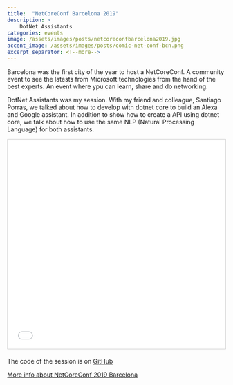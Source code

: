 ```yaml
---
title:  "NetCoreConf Barcelona 2019"
description: >
    DotNet Assistants
categories: events
image: /assets/images/posts/netcoreconfbarcelona2019.jpg
accent_image: /assets/images/posts/comic-net-conf-bcn.png
excerpt_separator: <!--more-->
---
```


Barcelona was the first city of the year to host a NetCoreConf. A community event to see the latests from Microsoft technologies from the hand of the best experts. An event where ypu can learn, share and do networking. 
<!--more-->

DotNet Assistants was my session. With my friend and colleague, Santiago Porras, we talked about how to develop with dotnet core to build an Alexa and Google assistant. In addition to show how to create a API using dotnet core, we talk about how to use the same NLP (Natural Processing Language) for both assistants.   

<iframe src="//www.slideshare.net/slideshow/embed_code/key/kNcCJeJGzloQsg" width="595" height="485" frameborder="0" marginwidth="0" marginheight="0" scrolling="no" style="border:1px solid #CCC; border-width:1px; margin-bottom:5px; max-width: 100%;" allowfullscreen> </iframe>

The code of the session is on [GitHub](https://github.com/adiazcan/ExtiendeAlAsistente)

[More info about NetCoreConf 2019 Barcelona](https://netcoreconf.com/2019/barcelona)
